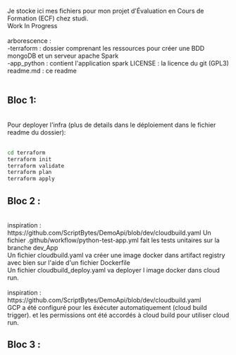 Je stocke ici mes fichiers pour mon projet d'Évaluation en Cours de Formation (ECF) chez studi.<br>
Work In Progress<br>
<br>
arborescence : <br>
-terraform : dossier comprenant les ressources pour créer une BDD mongoDB et un serveur apache Spark<br>
-app_python : contient l'application spark
LICENSE : la licence du git (GPL3)<br>
readme.md : ce readme<br>
<br>

## Bloc 1: 
<br>
Pour deployer l'infra (plus de details dans le déploiement dans le fichier readme du dossier):<br>
<br>

```bash
cd terraform
terraform init
terraform validate
terraform plan
terraform apply
```

## Bloc 2 :<br>
<br>
inspiration : https://github.com/ScriptBytes/DemoApi/blob/dev/cloudbuild.yaml
Un fichier .github/workflow/python-test-app.yml fait les tests unitaires sur la branche dev_App<br>
Un fichier cloudbuild.yaml va créer une image docker dans artifact registry avec bien sur l'aide d'un fichier Dockerfile<br>
Un fichier cloudbuild_deploy.yaml va deployer l image docker dans cloud run.<br>
<br>
inspiration : https://github.com/ScriptBytes/DemoApi/blob/dev/cloudbuild.yaml
<br>
GCP a été configuré pour les éxécuter automatiquement (cloud build trigger). et les permissions ont été accordés à cloud build pour utiliser cloud run.

## Bloc 3 :